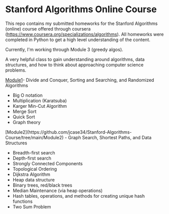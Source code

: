# Stanford Algorithms Online Course

This repo contains my submitted homeworks for the Stanford Algorithms (online) course offered through coursera (https://www.coursera.org/specializations/algorithms). All homeworks were completed in Python to get a high level understanding of the content. 

Currently, I'm working through Module 3 (greedy algos). 

A very helpful class to gain understanding around algorithms, data structures, and how to think about approaching computer science problems. 

[Module1](https://github.com/jcase34/Stanford-Algorithms-Course/tree/main/Module1)- Divide and Conquer, Sorting and Searching, and Randomized Algorithms
<ul>
<li>Big O notation
<li>Multiplication (Karatsuba)
<li>Karger Min-Cut Algorithm
<li>Merge Sort
<li>Quick Sort
<li>Graph theory
</ul>
[Module2](https://github.com/jcase34/Stanford-Algorithms-Course/tree/main/Module2) - Graph Search, Shortest Paths, and Data Structures
<ul>
<li>Breadth-first search
<li>Depth-first search
<li>Strongly Connected Components
<li>Topological Ordering
<li>Dijkstra Algorithm
<li>Heap data structure
<li>Binary trees, red/black trees
<li>Median Maintenance (via heap operations)
<li>Hash tables, operations, and methods for creating unique hash functions
<li>Two Sum Problem
</ul>

